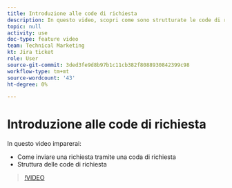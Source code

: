 ```yaml
---
title: Introduzione alle code di richiesta
description: In questo video, scopri come sono strutturate le code di richiesta e come inviare una richiesta.
topic: null
activity: use
doc-type: feature video
team: Technical Marketing
kt: Jira ticket
role: User
source-git-commit: 3ded3fe9d8b97b1c11cb382f8088930842399c98
workflow-type: tm+mt
source-wordcount: '43'
ht-degree: 0%

---
```


# Introduzione alle code di richiesta

In questo video imparerai:

* Come inviare una richiesta tramite una coda di richiesta
* Struttura delle code di richiesta

>[!VIDEO](https://video.tv.adobe.com/v/335220/?quality=12)
